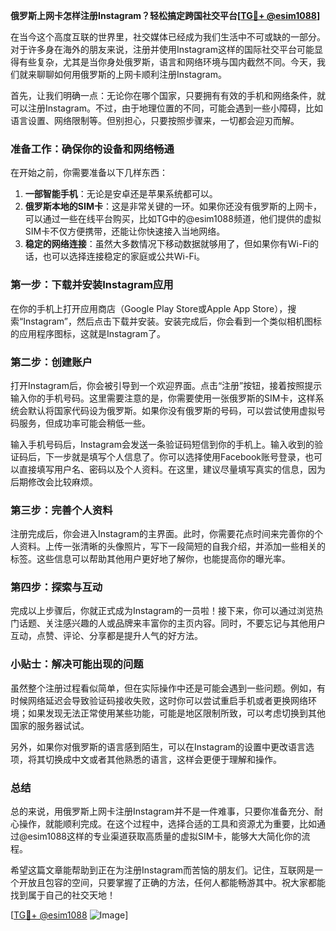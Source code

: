 **俄罗斯上网卡怎样注册Instagram？轻松搞定跨国社交平台[[TG💪+ @esim1088](https://t.me/s/esim1088)]**

在当今这个高度互联的世界里，社交媒体已经成为我们生活中不可或缺的一部分。对于许多身在海外的朋友来说，注册并使用Instagram这样的国际社交平台可能显得有些复杂，尤其是当你身处俄罗斯，语言和网络环境与国内截然不同。今天，我们就来聊聊如何用俄罗斯的上网卡顺利注册Instagram。

首先，让我们明确一点：无论你在哪个国家，只要拥有有效的手机和网络条件，就可以注册Instagram。不过，由于地理位置的不同，可能会遇到一些小障碍，比如语言设置、网络限制等。但别担心，只要按照步骤来，一切都会迎刃而解。

### 准备工作：确保你的设备和网络畅通

在开始之前，你需要准备以下几样东西：

1. **一部智能手机**：无论是安卓还是苹果系统都可以。
2. **俄罗斯本地的SIM卡**：这是非常关键的一环。如果你还没有俄罗斯的上网卡，可以通过一些在线平台购买，比如TG中的@esim1088频道，他们提供的虚拟SIM卡不仅方便携带，还能让你快速接入当地网络。
3. **稳定的网络连接**：虽然大多数情况下移动数据就够用了，但如果你有Wi-Fi的话，也可以选择连接稳定的家庭或公共Wi-Fi。

### 第一步：下载并安装Instagram应用

在你的手机上打开应用商店（Google Play Store或Apple App Store），搜索“Instagram”，然后点击下载并安装。安装完成后，你会看到一个类似相机图标的应用程序图标，这就是Instagram了。

### 第二步：创建账户

打开Instagram后，你会被引导到一个欢迎界面。点击“注册”按钮，接着按照提示输入你的手机号码。这里需要注意的是，你需要使用一张俄罗斯的SIM卡，这样系统会默认将国家代码设为俄罗斯。如果你没有俄罗斯的号码，可以尝试使用虚拟号码服务，但成功率可能会稍低一些。

输入手机号码后，Instagram会发送一条验证码短信到你的手机上。输入收到的验证码后，下一步就是填写个人信息了。你可以选择使用Facebook账号登录，也可以直接填写用户名、密码以及个人资料。在这里，建议尽量填写真实的信息，因为后期修改会比较麻烦。

### 第三步：完善个人资料

注册完成后，你会进入Instagram的主界面。此时，你需要花点时间来完善你的个人资料。上传一张清晰的头像照片，写下一段简短的自我介绍，并添加一些相关的标签。这些信息可以帮助其他用户更好地了解你，也能提高你的曝光率。

### 第四步：探索与互动

完成以上步骤后，你就正式成为Instagram的一员啦！接下来，你可以通过浏览热门话题、关注感兴趣的人或品牌来丰富你的主页内容。同时，不要忘记与其他用户互动，点赞、评论、分享都是提升人气的好方法。

### 小贴士：解决可能出现的问题

虽然整个注册过程看似简单，但在实际操作中还是可能会遇到一些问题。例如，有时候网络延迟会导致验证码接收失败，这时你可以尝试重启手机或者更换网络环境；如果发现无法正常使用某些功能，可能是地区限制所致，可以考虑切换到其他国家的服务器试试。

另外，如果你对俄罗斯的语言感到陌生，可以在Instagram的设置中更改语言选项，将其切换成中文或者其他熟悉的语言，这样会更便于理解和操作。

### 总结

总的来说，用俄罗斯上网卡注册Instagram并不是一件难事，只要你准备充分、耐心操作，就能顺利完成。在这个过程中，选择合适的工具和资源尤为重要，比如通过@esim1088这样的专业渠道获取高质量的虚拟SIM卡，能够大大简化你的流程。

希望这篇文章能帮助到正在为注册Instagram而苦恼的朋友们。记住，互联网是一个开放且包容的空间，只要掌握了正确的方法，任何人都能畅游其中。祝大家都能找到属于自己的社交天地！

[[TG💪+ @esim1088](https://t.me/s/esim1088) ![Image](https://i.postimg.cc/4NQfJmqS/Snipaste-2025-05-13-00-14-12.png)]
